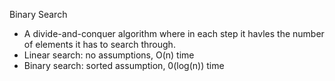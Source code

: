 Binary Search

* A divide-and-conquer algorithm where in each step it havles the number of elements it has to search through.
* Linear search: no assumptions, O(n) time
* Binary search: sorted assumption, 0(log(n)) time